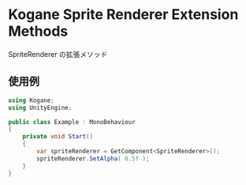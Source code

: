 # Kogane Sprite Renderer Extension Methods

SpriteRenderer の拡張メソッド

## 使用例

```csharp
using Kogane;
using UnityEngine;

public class Example : MonoBehaviour
{
    private void Start()
    {
        var spriteRenderer = GetComponent<SpriteRenderer>();
        spriteRenderer.SetAlpha( 0.5f );
    }
}
```